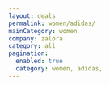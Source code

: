 ```yaml
---
layout: deals
permalink: women/adidas/
mainCategory: women
company: zalora
category: all
pagination:
  enabled: true
  category: women, adidas,
---
```







      

  

